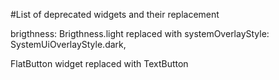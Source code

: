 #List of deprecated widgets and their replacement

brigthness: Brigthness.light replaced with systemOverlayStyle: SystemUiOverlayStyle.dark,

FlatButton widget replaced with TextButton 

